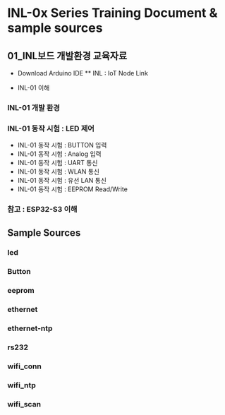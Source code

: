 # INL-0x Series Training Document & sample sources

## 01_INL보드 개발환경 교육자료
* Download Arduino IDE
** INL : IoT Node Link
- INL-01 이해
### INL-01 개발 환경
### INL-01 동작 시험 : LED 제어
- INL-01 동작 시험 : BUTTON 입력
- INL-01 동작 시험 : Analog 입력
- INL-01 동작 시험 : UART 통신
- INL-01 동작 시험 : WLAN 통신
- INL-01 동작 시험 : 유선 LAN 통신
- INL-01 동작 시험 : EEPROM Read/Write
### 참고 : ESP32-S3 이해

## Sample Sources
### led
### Button
### eeprom
### ethernet
### ethernet-ntp
### rs232
### wifi_conn
### wifi_ntp
### wifi_scan
